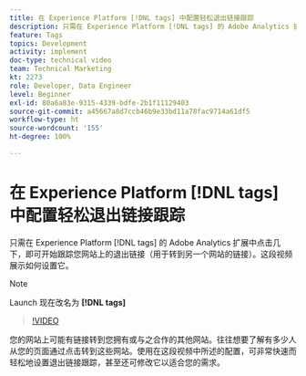 ```yaml
---
title: 在 Experience Platform [!DNL tags] 中配置轻松退出链接跟踪
description: 只需在 Experience Platform [!DNL tags] 的 Adobe Analytics 扩展中点击几下，即可开始跟踪您网站上的退出链接（用于转到另一个网站的链接）。这段视频展示如何设置它。
feature: Tags
topics: Development
activity: implement
doc-type: technical video
team: Technical Marketing
kt: 2273
role: Developer, Data Engineer
level: Beginner
exl-id: 80a6a83e-9315-4339-bdfe-2b1f11129403
source-git-commit: a45667a8d7ccb46b9e33bd11a78fac9714a61df5
workflow-type: ht
source-wordcount: '155'
ht-degree: 100%

---
```


# 在 Experience Platform [!DNL tags] 中配置轻松退出链接跟踪

只需在 Experience Platform [!DNL tags] 的 Adobe Analytics 扩展中点击几下，即可开始跟踪您网站上的退出链接（用于转到另一个网站的链接）。这段视频展示如何设置它。

>[!NOTE]
>
> Launch 现在改名为 **[!DNL tags]**

>[!VIDEO](https://video.tv.adobe.com/v/25763/?quality=12&learn=on)

您的网站上可能有链接转到您拥有或与之合作的其他网站。往往想要了解有多少人从您的页面通过点击转到这些网站。使用在这段视频中所述的配置，可非常快速而轻松地设置退出链接跟踪，甚至还可修改它以适合您的需求。
